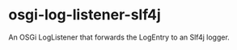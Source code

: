 osgi-log-listener-slf4j
=======================

An OSGi LogListener that forwards the LogEntry to an Slf4j logger.
